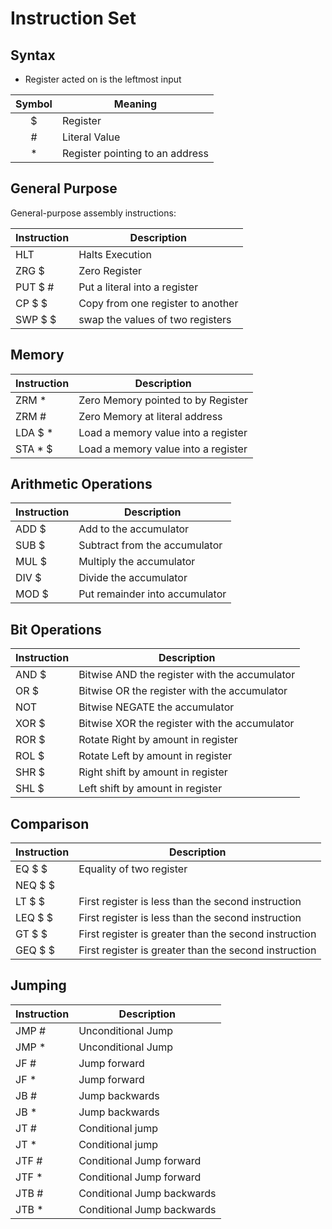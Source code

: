 # Instruction Set

## Syntax

- Register acted on is the leftmost input

| Symbol | Meaning |
| :-: | -- |
| $ | Register |
| \# | Literal Value |
| \* | Register pointing to an address |

## General Purpose

General-purpose assembly instructions:

| Instruction | Description |
|--|--|
| HLT | Halts Execution |
| ZRG $ | Zero Register |
| PUT $ \#| Put a literal into a register |
| CP $ $ | Copy from one register to another|
| SWP $ $ | swap the values of two registers |

## Memory

| Instruction | Description |
|--|--|
| ZRM \* | Zero Memory pointed to by Register |
| ZRM \# | Zero Memory at literal address |
| LDA $ *| Load a memory value into a register |
| STA * $ | Load a memory value into a register |

## Arithmetic Operations

| Instruction | Description |
|--|--|
| ADD $ | Add to the accumulator |
| SUB $ | Subtract from the accumulator |
| MUL $ | Multiply the accumulator |
| DIV $ | Divide the accumulator |
| MOD $ | Put remainder into accumulator |

## Bit Operations

| Instruction | Description |
|--|--|
| AND $| Bitwise AND the register with the accumulator |
| OR $| Bitwise OR the register with the accumulator |
| NOT | Bitwise NEGATE the accumulator |
| XOR $| Bitwise XOR the register with the accumulator |
| ROR $| Rotate Right by amount in register|
| ROL $| Rotate Left by amount in register|
| SHR $| Right shift by amount in register|
| SHL $| Left shift by amount in register|

## Comparison

| Instruction | Description |
|--|--|
| EQ $ $ | Equality of two register |
| NEQ $ $ 
| LT $ $ | First register is less than the second instruction |
| LEQ $ $ | First register is less than the second instruction |
| GT $ $ | First register is greater than the second instruction |
| GEQ $ $ | First register is greater than the second instruction |

## Jumping

| Instruction | Description |
|--|--|
JMP \# | Unconditional Jump |
JMP \* | Unconditional Jump |
JF \# | Jump forward |
JF \* | Jump forward |
JB \# | Jump backwards |
JB \* | Jump backwards |
JT \# | Conditional jump |
JT \* | Conditional jump |
JTF \# | Conditional Jump forward |
JTF \* | Conditional Jump forward |
JTB \# | Conditional Jump backwards |
JTB \* | Conditional Jump backwards |
